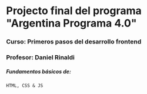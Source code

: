 # Projecto final del programa "Argentina Programa 4.0"
### Curso: Primeros pasos del desarrollo frontend
### Profesor: Daniel Rinaldi

##### Fundamentos básicos de: 
    HTML, CSS & JS